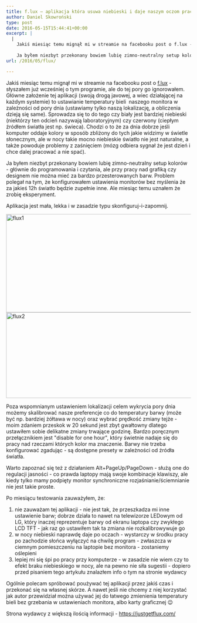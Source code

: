 ```yaml
---
title: f.lux – aplikacja która usuwa niebieski i daje naszym oczom pracować poprawnie, a nam – spać
author: Daniel Skowroński
type: post
date: 2016-05-15T15:44:41+00:00
excerpt: |
  |
    Jakiś miesiąc temu mignął mi w streamie na facebooku post o f.lux - słyszałem już wcześniej o tym programie, ale do tej pory go ignorowałem. Główne założenie tej aplikacji (swoją drogą javowej, a wiec działającej na każdym systemie) to ustawianie temperatury bieli  naszego monitora w zależności od pory dnia (ustawiamy tylko naszą lokalizację, a obliczenia dzieją się same). <br />
    
    Ja byłem niezbyt przekonany bowiem lubię zimno-neutralny setup kolorów - głównie do programowania i czytania, ale przy pracy nad grafiką czy designem nie można mieć za bardzo przesterowanych barw. Problem polegał na tym, że konfigurowałem ustawienia monitorów bez myślenia że za jakieś 12h światło będzie zupełnie inne. Ale miesiąc temu uznałem że zrobię eksperyment.
url: /2016/05/flux/

---
```

Jakiś miesiąc temu mignął mi w streamie na facebooku post o [f.lux][1] - słyszałem już wcześniej o tym programie, ale do tej pory go ignorowałem. Główne założenie tej aplikacji (swoją drogą javowej, a wiec działającej na każdym systemie) to ustawianie temperatury bieli  naszego monitora w zależności od pory dnia (ustawiamy tylko naszą lokalizację, a obliczenia dzieją się same). Sprowadza się to do tego czy biały jest bardziej niebieski (niektórzy ten odcień nazywają laboratoryjnym) czy czerwony (ciepłym źródłem światła jest np. świeca). Chodzi o to że za dnia dobrze jeśli komputer oddaje kolory w sposób zbliżony do tych jakie widzimy w świetle słonecznym, ale w nocy takie mocno niebieskie światło nie jest naturalne, a także powoduje problemy z zaśnięciem (mózg odbiera sygnał że jest dzień i chce dalej pracować a nie spać).

Ja byłem niezbyt przekonany bowiem lubię zimno-neutralny setup kolorów - głównie do programowania i czytania, ale przy pracy nad grafiką czy designem nie można mieć za bardzo przesterowanych barw. Problem polegał na tym, że konfigurowałem ustawienia monitorów bez myślenia że za jakieś 12h światło będzie zupełnie inne. Ale miesiąc temu uznałem że zrobię eksperyment.

Aplikacja jest mała, lekka i w zasadzie typu skonfiguruj-i-zapomnij.

<img decoding="async" loading="lazy" class="alignnone size-full wp-image-933" src="http://blog.dsinf.net/wp-content/uploads/2016/05/flux1.png" alt="flux1" width="612" height="267" srcset="https://blog.dsinf.net/wp-content/uploads/2016/05/flux1.png 612w, https://blog.dsinf.net/wp-content/uploads/2016/05/flux1-300x131.png 300w" sizes="(max-width: 612px) 100vw, 612px" /> 

<img decoding="async" loading="lazy" class="alignnone size-full wp-image-934" src="http://blog.dsinf.net/wp-content/uploads/2016/05/flux2.png" alt="flux2" width="557" height="233" srcset="https://blog.dsinf.net/wp-content/uploads/2016/05/flux2.png 557w, https://blog.dsinf.net/wp-content/uploads/2016/05/flux2-300x125.png 300w" sizes="(max-width: 557px) 100vw, 557px" /> 

Poza wspomnianym ustawieniem lokalizacji celem wykrycia pory dnia możemy skalibrować nasze preferencje co do temperatury barwy (może być np. bardziej żółtawa w nocy) oraz wybrać prędkość zmiany tejże - moim zdaniem przeskok w 20 sekund jest zbyt gwałtowny dlatego ustawiłem sobie delikatne zmiany trwające godzinę. Bardzo poręcznym przełącznikiem jest "disable for one hour", który świetnie nadaje się do pracy nad rzeczami których kolor ma znaczenie. Barwy nie trzeba konfigurować zgadując - są dostępne presety w zależności od źródła światła.

Warto zapoznać się też z działaniem Alt+PageUp/PageDown - służą one do regulacji jasności - co prawda laptopy mają swoje kombinacje klawiszy, ale kiedy tylko mamy podpięty monitor synchroniczne rozjaśnianie/ściemnianie nie jest takie proste.

Po miesiącu testowania zauważyłem, że:

  1. nie zauważam tej aplikacji - nie jest tak, że przeszkadza mi inne ustawienie barw; dobrze działa to nawet na telewizorze LEDowym od LG, który inaczej reprezentuje barwy od ekranu laptopa czy zwykłego LCD TFT - jak raz go ustawiłem tak ta zmiana nie rozkalibrowywuje go
  2. w nocy niebieski naprawdę daje po oczach - wystarczy w środku pracy po zachodzie słońca wyłączyć na chwilę program - zwłaszcza w ciemnym pomieszczeniu na laptopie bez monitora - zostaniemy oślepieni
  3. lepiej mi się śpi po pracy przy komputerze - w zasadzie nie wiem czy to efekt braku niebieskiego w nocy, ale na pewno nie siła sugestii - dopiero przed pisaniem tego artykułu znalazłem info o tym na stronie wydawcy

Ogólnie polecam spróbować poużywać tej aplikacji przez jakiś czas i przekonać się na własnej skórze. A nawet jeśli nie chcemy z niej korzystać jak autor przewidział można używać jej do łatwego zmienienia temperatury bieli bez grzebania w ustawieniach monitora, albo karty graficznej 😉

Strona wydawcy z większą ilością informacji - <https://justgetflux.com/>

 [1]: https://justgetflux.com/